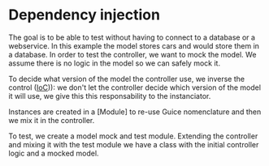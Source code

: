 # Dependency injection

The goal is to be able to test without having to connect to a database or a webservice. In this example the model stores cars and would store them in a database. In order to test the controller, we want to mock the model. We assume there is no logic in the model so we can safely mock it.

To decide what version of the model the controller use, we inverse the control ([IoC](https://martinfowler.com/articles/injection.html))): we don't let the controller decide which version of the model it will use, we give this this responsability to the instanciator.

Instances are created in a [Module] to re-use Guice nomenclature and then we mix it in the controller.

To test, we create a model mock and test module. Extending the controller and mixing it with the test module we have a class with the initial controller logic and a mocked model.
